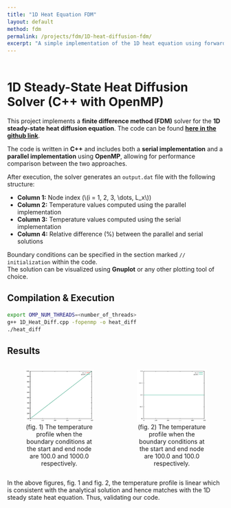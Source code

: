 ```yaml
---
title: "1D Heat Equation FDM"
layout: default
method: fdm
permalink: /projects/fdm/1D-heat-diffusion-fdm/
excerpt: "A simple implementation of the 1D heat equation using forward Euler method."
---
```


<div style="padding-top: 7px;"></div>

# 1D Steady-State Heat Diffusion Solver (C++ with OpenMP)

This project implements a **finite difference method (FDM)** solver for the **1D steady-state heat diffusion equation**. The code can be found [**here in the github link**](https://github.com/AdityaJaiswal17/Finite_Difference_Methods/blob/main/1D_HeatDiffusion_FDM%20/1D_Heat_Diff.cpp).

The code is written in **C++** and includes both a **serial implementation** and a **parallel implementation** using **OpenMP**, allowing for performance comparison between the two approaches.  

After execution, the solver generates an `output.dat` file with the following structure:  
- **Column 1:** Node index (\\(i = 1, 2, 3, \dots, L_x\\))  
- **Column 2:** Temperature values computed using the parallel implementation  
- **Column 3:** Temperature values computed using the serial implementation  
- **Column 4:** Relative difference (%) between the parallel and serial solutions  

Boundary conditions can be specified in the section marked `// initialization` within the code.  
The solution can be visualized using **Gnuplot** or any other plotting tool of choice.  

## Compilation & Execution
```bash
export OMP_NUM_THREADS=<number_of_threads>
g++ 1D_Heat_Diff.cpp -fopenmp -o heat_diff
./heat_diff
```

## Results 

<div style="display: flex; justify-content: space-around; gap: 20px;">

  <figure style="flex: 1; text-align: center;">
    <img src="/images/self_upload/fdm/1D_heat_diffusion_1.png" 
         alt="The temperature profile when the boundary conditions at the start and end node are 100.0 and 1000.0 respectively" 
         style="max-width:100%; height:auto;">
    <figcaption>(fig. 1) The temperature profile when the boundary conditions at the start and end node are 100.0 and 1000.0 respectively.</figcaption>
  </figure>

  <figure style="flex: 1; text-align: center;">
    <img src="/images/self_upload/fdm/1D_heat_diffusion_2.png" 
         alt="The temperature profile when the boundary conditions at the start and end node are 100.0 and 100.0 respectively" 
         style="max-width:100%; height:auto;">
    <figcaption>(fig. 2) The temperature profile when the boundary conditions at the start and end node are 100.0 and 100.0 respectively.</figcaption>
  </figure>

</div>

In the above figures, fig. 1 and fig. 2, the temperature profile is linear which is consistent with the analytical solution and hence matches with the 1D steady state heat equation. Thus, validating our code.


